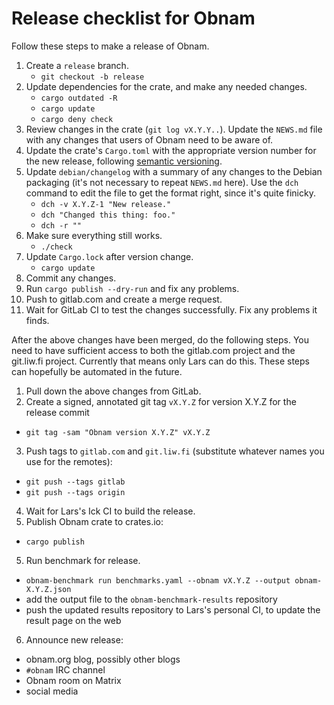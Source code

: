# Release checklist for Obnam

Follow these steps to make a release of Obnam.

1. Create a `release` branch.
   - `git checkout -b release`
2. Update dependencies for the crate, and make any needed changes.
   - `cargo outdated -R`
   - `cargo update`
   - `cargo deny check`
3. Review changes in the crate (`git log vX.Y.Y..`). Update the `NEWS.md`
   file with any changes that users of Obnam need to be aware of.
4. Update the crate's `Cargo.toml` with the appropriate version number
   for the new release, following [semantic versioning][].
5. Update `debian/changelog` with a summary of any changes to the
   Debian packaging (it's not necessary to repeat `NEWS.md` here). Use
   the `dch` command to edit the file to get the format right, since
   it's quite finicky.
   - `dch -v X.Y.Z-1 "New release."`
   - `dch "Changed this thing: foo."`
   - `dch -r ""`
6. Make sure everything still works.
   - `./check`
7. Update `Cargo.lock` after version change.
   - `cargo update`
8. Commit any changes.
9. Run `cargo publish --dry-run` and fix any problems.
10. Push to gitlab.com and create a merge request.
11. Wait for GitLab CI to test the changes successfully. Fix any
    problems it finds.

After the above changes have been merged, do the following steps. You
need to have sufficient access to both the gitlab.com project and the
git.liw.fi project. Currently that means only Lars can do this. These
steps can hopefully be automated in the future.

1. Pull down the above changes from GitLab.
2. Create a signed, annotated git tag `vX.Y.Z` for version X.Y.Z for
  the release commit
  - `git tag -sam "Obnam version X.Y.Z" vX.Y.Z`
3. Push tags to `gitlab.com` and `git.liw.fi` (substitute whatever
   names you use for the remotes):
  - `git push --tags gitlab`
  - `git push --tags origin`
4. Wait for Lars's Ick CI to build the release.
5. Publish Obnam crate to crates.io:
  - `cargo publish`
5. Run benchmark for release.
  - `obnam-benchmark run benchmarks.yaml --obnam vX.Y.Z --output obnam-X.Y.Z.json`
  - add the output file to the `obnam-benchmark-results` repository
  - push the updated results repository to Lars's personal CI, to
    update the result page on the web
6. Announce new release:
  - obnam.org blog, possibly other blogs
  - `#obnam` IRC channel
  - Obnam room on Matrix
  - social media

[semantic versioning]: https://semver.org/
